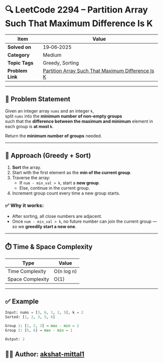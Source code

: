 # 🔍 LeetCode 2294 – Partition Array Such That Maximum Difference Is K

| Item            | Value                                                                                                 |
|-----------------|-------------------------------------------------------------------------------------------------------|
| **Solved on**   | 19‑06‑2025                                                                                            |
| **Category**    | Medium                                                                                                |
| **Topic Tags**  | Greedy, Sorting                                                                                       |
| **Problem Link**| [Partition Array Such That Maximum Difference Is K](https://leetcode.com/problems/partition-array-such-that-maximum-difference-is-k/) |

---

## 📄 Problem Statement

Given an integer array `nums` and an integer `k`,  
split `nums` into the **minimum number of non-empty groups**  
such that the **difference between the maximum and minimum** element in each group is **at most `k`**.

Return the **minimum number of groups** needed.

---

## 🧠 Approach (Greedy + Sort)

1. **Sort** the array.
2. Start with the first element as the **min of the current group**.
3. Traverse the array:
   - If `num - min_val > k`, start a **new group**.
   - Else, continue in the current group.
4. Increment group count every time a new group starts.

### ✅ Why it works:
- After sorting, all close numbers are adjacent.
- Once `num - min_val > k`, no future number can join the current group — so we **greedily start a new one**.

---

## ⏱️ Time & Space Complexity

| Type              | Value        |
|-------------------|--------------|
| Time Complexity   | O(n log n)   |
| Space Complexity  | O(1)         |

---

## ✅ Example

```python
Input: nums = [3, 6, 1, 2, 5], k = 2
Sorted: [1, 2, 3, 5, 6]

Group 1: [1, 2, 3] → max - min = 2
Group 2: [5, 6] → max - min = 1

Output: 2
```

## 👨‍💻 Author: [akshat-mittal1](https://github.com/akshat-mittal1)
